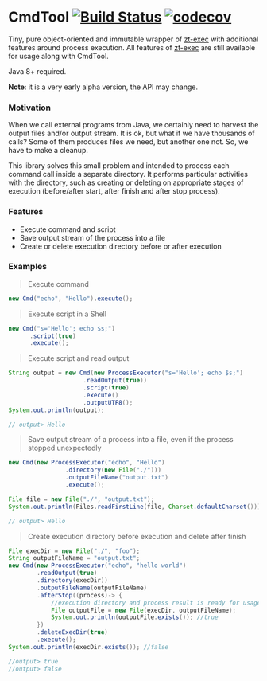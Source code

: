 # CmdTool [![Build Status](https://travis-ci.org/alekseysotnikov/CmdTool.svg?branch=master)](https://travis-ci.org/alekseysotnikov/CmdTool) [![codecov](https://codecov.io/gh/alekseysotnikov/CmdTool/branch/master/graph/badge.svg)](https://codecov.io/gh/alekseysotnikov/CmdTool)
Tiny, pure object-oriented and immutable wrapper of [zt-exec](https://github.com/zeroturnaround/zt-exec) with additional features around process execution. All features of [zt-exec](https://github.com/zeroturnaround/zt-exec) are still available for usage along with CmdTool.

Java 8+ required.

**Note**: it is a very early alpha version, the API may change.

### Motivation
When we call external programs from Java, we certainly need to harvest the output files and/or output stream. It is ok, but what if we have thousands of calls? Some of them produces files we need, but another one not. So, we have to make a cleanup.

This library solves this small problem and intended to process each command call inside a separate directory. It performs particular activities with the directory, such as creating or deleting on appropriate stages of execution (before/after start, after finish and after stop process). 

### Features
- Execute command and script
- Save output stream of the process into a file
- Create or delete execution directory before or after execution

### Examples
> Execute command
````java
new Cmd("echo", "Hello").execute();
````
> Execute script in a Shell
````java
new Cmd("s='Hello'; echo $s;")
      .script(true)
      .execute();
````
> Execute script and read output
````java
String output = new Cmd(new ProcessExecutor("s='Hello'; echo $s;")
                     .readOutput(true))
                     .script(true)
                     .execute()
                     .outputUTF8();
System.out.println(output);

// output> Hello
````
> Save output stream of a process into a file, even if the process stopped unexpectedly
```java
new Cmd(new ProcessExecutor("echo", "Hello")
                .directory(new File("./")))
                .outputFileName("output.txt")
                .execute();

File file = new File("./", "output.txt");
System.out.println(Files.readFirstLine(file, Charset.defaultCharset())); 

// output> Hello
````
> Create execution directory before execution and delete after finish
````java
File execDir = new File("./", "foo");
String outputFileName = "output.txt";
new Cmd(new ProcessExecutor("echo", "hello world")
        .readOutput(true)
        .directory(execDir))
        .outputFileName(outputFileName)
        .afterStop((process)-> {
            //execution directory and process result is ready for usage here, and not deleted yet
            File outputFile = new File(execDir, outputFileName);
            System.out.println(outputFile.exists()); //true
        })
        .deleteExecDir(true)
        .execute();
System.out.println(execDir.exists()); //false

//output> true
//output> false
````
